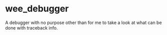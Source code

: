 # wee_debugger 
A debugger with no purpose other than for me to take a look at what can be done with traceback info.